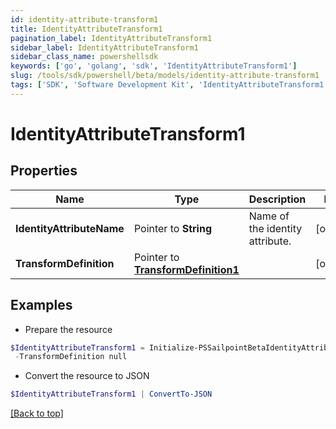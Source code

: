 ```yaml
---
id: identity-attribute-transform1
title: IdentityAttributeTransform1
pagination_label: IdentityAttributeTransform1
sidebar_label: IdentityAttributeTransform1
sidebar_class_name: powershellsdk
keywords: ['go', 'golang', 'sdk', 'IdentityAttributeTransform1'] 
slug: /tools/sdk/powershell/beta/models/identity-attribute-transform1
tags: ['SDK', 'Software Development Kit', 'IdentityAttributeTransform1']
---
```



# IdentityAttributeTransform1

## Properties

Name | Type | Description | Notes
------------ | ------------- | ------------- | -------------
**IdentityAttributeName** |  Pointer to **String** | Name of the identity attribute. | [optional] 
**TransformDefinition** |  Pointer to [**TransformDefinition1**](transform-definition1) |  | [optional] 

## Examples

- Prepare the resource
```powershell
$IdentityAttributeTransform1 = Initialize-PSSailpointBetaIdentityAttributeTransform1  -IdentityAttributeName email `
 -TransformDefinition null
```

- Convert the resource to JSON
```powershell
$IdentityAttributeTransform1 | ConvertTo-JSON
```


[[Back to top]](#) 

